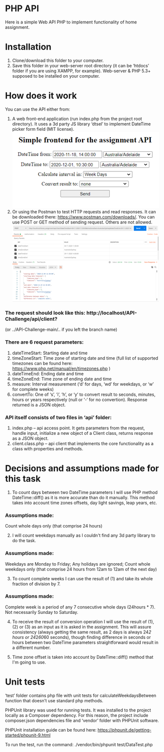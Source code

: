 # PHP API
Here is a simple Web API PHP to implement functionality of home assignment. 
# Installation
1.	Clone/download this folder to your computer.
2.	Save this folder in your web-server root directory (it can be ‘htdocs’ folder if you are using XAMPP, for example). Web-server & PHP 5.3+ supposed to be installed on your computer.
# How does it work
You can use the API either from:
1.	A web front-end application (run index.php from the project root directory). It uses a 3d party JS library ‘dtsel’ to implement DateTime picker form field (MIT license).
![API frontend](https://github.com/Zigr1/API-Challenge/blob/main/img/api1.png?raw=true)
2.	Or using the Postman to test HTTP requests and read responses. It can be downloaded there: https://www.postman.com/downloads/. You can use POST or GET method of sending request. Others are not allowed. 
![API in POSTMAN](https://github.com/Zigr1/API-Challenge/blob/main/img/api2.png?raw=true)
### The request should look like this: http://localhost/API-Challenge/api/client? 
(or ../API-Challenge-main/.. if you left the branch name)
### There are 6 request parameters:
1.	dateTimeStart: Starting date and time
2.	timeZoneStart: Time zone of starting date and time (full list of supported timezones can be found here: https://www.php.net/manual/en/timezones.php )
3.	dateTimeEnd: Ending date and time
4.	timeZoneEnd: Time zone of ending date and time
5.	measure: Interval measurement (‘d’ for days, ‘wd’ for weekdays, or ‘w’ for complete weeks)
6.	convertTo: One of ‘s’, ’i’, ’h’, or ‘y’ to convert result to seconds, minutes, hours or years respectively (null or ‘-‘ for no convertion).
Response returned is a JSON object.
### API itself consists of two files in ‘api’ folder:
1.	index.php – api access point. It gets parameters from the request, handle input, initialize a new object of a Client class, returns response as a JSON object.
2.	client.class.php – api client that implements the core functionality as a class with properties and methods.
# Decisions and assumptions made for this task
1.	To count days between two DateTime parameters I will use PHP method DateTime::diff() as it is more accurate than do it manually. This method takes into account time zones offsets, day light savings, leap years, etc.
### Assumptions made: 
Count whole days only (that comprise 24 hours)

2. I will count weekdays manually as I couldn't find any 3d party library to do the task.
### Assumptions made:
Weekdays are Monday to Friday;
Any holidays are ignored;
Count whole weekdays only (that comprise 24 hours from 12am to 12am of the next day)

3.	To count complete weeks I can use the result of (1) and take its whole fraction of division by 7.
### Assumptions made: 
Complete week is a period of any 7 consecutive whole days (24hours * 7). Not necessarily Sunday to Saturday.

4.	To receive the result of conversion operation I will use the result of (1), (2) or (3) as an input as it is asked in the assignment. This will assure consistency (always getting the same result, as 2 days is always 24*2 hours or 24*2*60*60 seconds), though finding difference in seconds or hours between two DateTime parameters straightforward would result in a different number.

5.	Time zone offset is taken into account by DateTime::diff() method that I'm going to use.
# Unit tests
‘test’ folder contains php file with unit tests for calculateWeekdaysBetween function that doesn’t use standard php methods.

PHPUnit library was used for running tests. It was installed to the project locally as a Composer dependency. For this reason, the project include composer.json dependencies file and ‘vendor’ folder with PHPUnit software.

PHPUnit installation guide can be found here:
https://phpunit.de/getting-started/phpunit-9.html

To run the test, run the command:
./vendor/bin/phpunit test/DataTest.php

